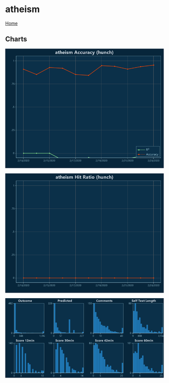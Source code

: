# atheism

[Home](../index.md)

## Charts

![atheism R² (hunch)](../images/hunch_atheism_Accuracy.png "atheism R² (hunch)")

![atheism Hit Ratio (hunch)](../images/hunch_atheism_HitRatio.png "atheism Hit Ratio (hunch)")

![atheism Distributions (hunch)](../images/hunch_atheism_Distributions.png "atheism Distributions (hunch)")

